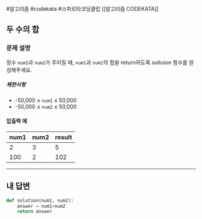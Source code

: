 #알고리즘 #codekata #스파르타코딩클럽 [[알고리즘 CODEKATA]]

## 두 수의 합

### 문제 설명

정수 `num1`과 `num2`가 주어질 때, `num1`과 `num2`의 합을 return하도록 soltuion 함수를 완성해주세요.

##### 제한사항

- -50,000 ≤ `num1` ≤ 50,000
- -50,000 ≤ `num2` ≤ 50,000

#### 입출력 예

|num1|num2|result|
|---|---|---|
|2|3|5|
|100|2|102|

---

## 내 답변

```python
def solution(num1, num2):
    answer = num1+num2
    return answer
```
 